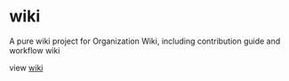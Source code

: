 # wiki
A pure wiki project for Organization Wiki, including contribution guide and workflow wiki

view [wiki](https://github.com/JO-Team/wiki/wiki)
